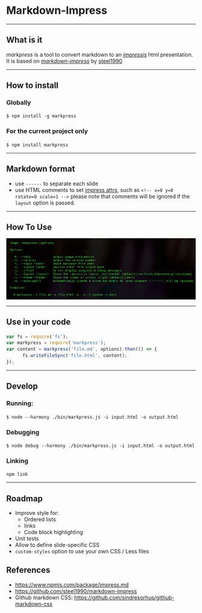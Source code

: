 <!-- x=1500, y=500, z=1500 -->
# Markdown-Impress

-----------------------------
<!-- x=500,    y=0,   scale=0.5 -->
## What is it
*markpress* is a tool to convert markdown to an [*impressjs*](https://github.com/impress/impress.js/) html presentation. It is based on [*markdown-impress*](https://github.com/steel1990/markdown-impress) by [steel1990](https://github.com/steel1990)

-----------------------------
<!-- x=2500, y=0 -->
## How to install

### Globally
`$ npm install -g markpress`

### For the current project only
`$ npm install markpress`

-----------------------------
<!-- x=3000, y=1000 -->
## Markdown format
+ use `------` to separate each slide
+ use HTML comments to set [impress attrs](https://github.com/impress/impress.js/), such as `<!-- x=0 y=0 rotate=0 scale=1 -->` please note that comments will be ignored if the `layout` option is passed.
<!-- + [this page](http://steel1990.github.io/markdown-impress/) is made by *markdown-impress* use [this markdown](https://raw.githubusercontent.com/steel1990/markdown-impress/master/README.md). -->

-----------------------------
<!-- x=1500, y=1000, rotate=90 -->
## How To Use
![How to use markpress](./markpress-help.png)

-------------------------------
<!-- x=0, y=1000 -->
## Use in your code

```js
var fs = require('fs');
var markpress = require('markpress');
var content = markpress('file.md', options).then(() => {
      fs.writeFileSync('file.html', content);
});
```

-------------------------------
<!-- x=4000, y=2000 z=3000 -->

## Develop

### Running:

`$ node --harmony ./bin/markpress.js -i input.html -o output.html`

### Debugging

`$ node debug --harmony ./bin/markpress.js -i input.html -o output.html`

### Linking

`npm link`

-------------------------------
<!-- x=0, y=-1000 -->

## Roadmap

- Improve style for:
  - Ordered lists
  - links
  - Code block highlighting
- Unit tests
- Allow to define slide-specific CSS
- `custom-styles` option to use your own CSS / Less files


## References

- https://www.npmjs.com/package/impress.md
- https://github.com/steel1990/markdown-impress
- Github markdown CSS: https://github.com/sindresorhus/github-markdown-css
